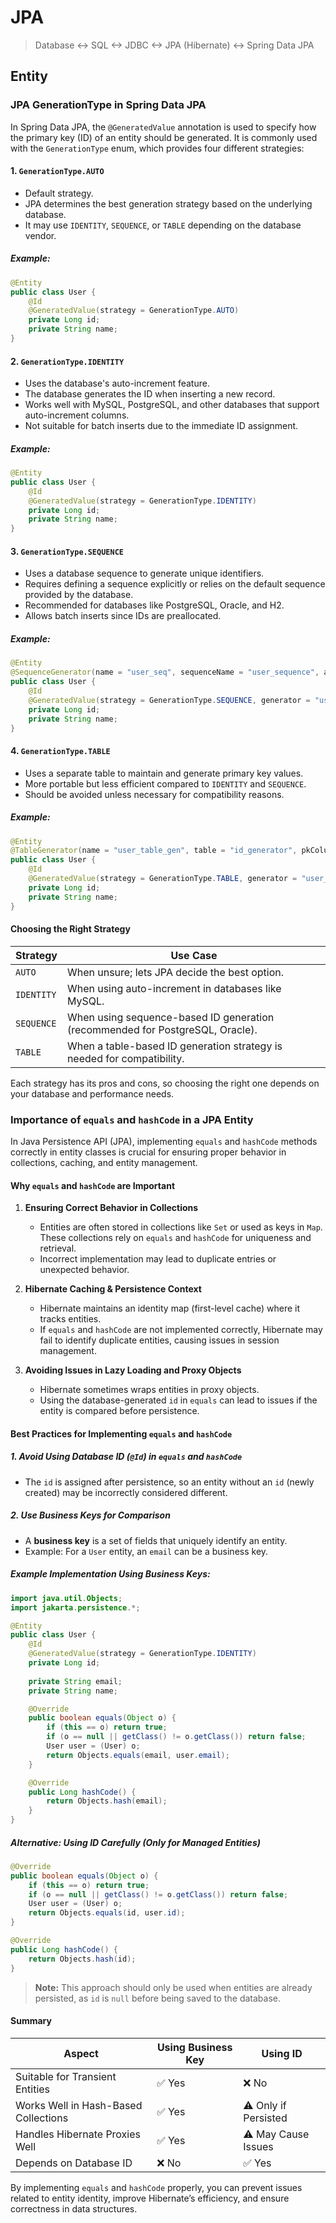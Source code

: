 # JPA

> Database <-> SQL <-> JDBC <-> JPA (Hibernate) <-> Spring Data JPA

## Entity

### JPA GenerationType in Spring Data JPA

In Spring Data JPA, the `@GeneratedValue` annotation is used to specify how the primary key (ID) of an entity should be generated. It is commonly used with the `GenerationType` enum, which provides four different strategies:

#### 1. `GenerationType.AUTO`
- Default strategy.
- JPA determines the best generation strategy based on the underlying database.
- It may use `IDENTITY`, `SEQUENCE`, or `TABLE` depending on the database vendor.

##### Example:
```java
@Entity
public class User {
    @Id
    @GeneratedValue(strategy = GenerationType.AUTO)
    private Long id;
    private String name;
}
```

#### 2. `GenerationType.IDENTITY`
- Uses the database's auto-increment feature.
- The database generates the ID when inserting a new record.
- Works well with MySQL, PostgreSQL, and other databases that support auto-increment columns.
- Not suitable for batch inserts due to the immediate ID assignment.

##### Example:
```java
@Entity
public class User {
    @Id
    @GeneratedValue(strategy = GenerationType.IDENTITY)
    private Long id;
    private String name;
}
```

#### 3. `GenerationType.SEQUENCE`
- Uses a database sequence to generate unique identifiers.
- Requires defining a sequence explicitly or relies on the default sequence provided by the database.
- Recommended for databases like PostgreSQL, Oracle, and H2.
- Allows batch inserts since IDs are preallocated.

##### Example:
```java
@Entity
@SequenceGenerator(name = "user_seq", sequenceName = "user_sequence", allocationSize = 1)
public class User {
    @Id
    @GeneratedValue(strategy = GenerationType.SEQUENCE, generator = "user_seq")
    private Long id;
    private String name;
}
```

#### 4. `GenerationType.TABLE`
- Uses a separate table to maintain and generate primary key values.
- More portable but less efficient compared to `IDENTITY` and `SEQUENCE`.
- Should be avoided unless necessary for compatibility reasons.

##### Example:
```java
@Entity
@TableGenerator(name = "user_table_gen", table = "id_generator", pkColumnName = "gen_name", valueColumnName = "gen_value", pkColumnValue = "user_id", allocationSize = 1)
public class User {
    @Id
    @GeneratedValue(strategy = GenerationType.TABLE, generator = "user_table_gen")
    private Long id;
    private String name;
}
```

#### Choosing the Right Strategy
| Strategy      | Use Case |
|--------------|---------|
| `AUTO`       | When unsure; lets JPA decide the best option. |
| `IDENTITY`   | When using auto-increment in databases like MySQL. |
| `SEQUENCE`   | When using sequence-based ID generation (recommended for PostgreSQL, Oracle). |
| `TABLE`      | When a table-based ID generation strategy is needed for compatibility. |

Each strategy has its pros and cons, so choosing the right one depends on your database and performance needs.

### Importance of `equals` and `hashCode` in a JPA Entity

In Java Persistence API (JPA), implementing `equals` and `hashCode` methods correctly in entity classes is crucial for ensuring proper behavior in collections, caching, and entity management.

#### Why `equals` and `hashCode` are Important

1. **Ensuring Correct Behavior in Collections**
   - Entities are often stored in collections like `Set` or used as keys in `Map`. These collections rely on `equals` and `hashCode` for uniqueness and retrieval.
   - Incorrect implementation may lead to duplicate entries or unexpected behavior.

2. **Hibernate Caching & Persistence Context**
   - Hibernate maintains an identity map (first-level cache) where it tracks entities.
   - If `equals` and `hashCode` are not implemented correctly, Hibernate may fail to identify duplicate entities, causing issues in session management.

3. **Avoiding Issues in Lazy Loading and Proxy Objects**
   - Hibernate sometimes wraps entities in proxy objects.
   - Using the database-generated `id` in `equals` can lead to issues if the entity is compared before persistence.

#### Best Practices for Implementing `equals` and `hashCode`

##### 1. Avoid Using Database ID (`@Id`) in `equals` and `hashCode`
- The `id` is assigned after persistence, so an entity without an `id` (newly created) may be incorrectly considered different.

##### 2. Use Business Keys for Comparison
- A **business key** is a set of fields that uniquely identify an entity.
- Example: For a `User` entity, an `email` can be a business key.

##### Example Implementation Using Business Keys:
```java
import java.util.Objects;
import jakarta.persistence.*;

@Entity
public class User {
    @Id
    @GeneratedValue(strategy = GenerationType.IDENTITY)
    private Long id;
    
    private String email;
    private String name;

    @Override
    public boolean equals(Object o) {
        if (this == o) return true;
        if (o == null || getClass() != o.getClass()) return false;
        User user = (User) o;
        return Objects.equals(email, user.email);
    }

    @Override
    public Long hashCode() {
        return Objects.hash(email);
    }
}
```

##### Alternative: Using ID Carefully (Only for Managed Entities)
```java
@Override
public boolean equals(Object o) {
    if (this == o) return true;
    if (o == null || getClass() != o.getClass()) return false;
    User user = (User) o;
    return Objects.equals(id, user.id);
}

@Override
public Long hashCode() {
    return Objects.hash(id);
}
```
> **Note:** This approach should only be used when entities are already persisted, as `id` is `null` before being saved to the database.

#### Summary
| Aspect | Using Business Key | Using ID |
|--------|------------------|---------|
| Suitable for Transient Entities | ✅ Yes | ❌ No |
| Works Well in Hash-Based Collections | ✅ Yes | ⚠️ Only if Persisted |
| Handles Hibernate Proxies Well | ✅ Yes | ⚠️ May Cause Issues |
| Depends on Database ID | ❌ No | ✅ Yes |

By implementing `equals` and `hashCode` properly, you can prevent issues related to entity identity, improve Hibernate’s efficiency, and ensure correctness in data structures.



